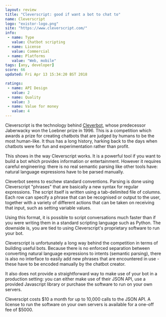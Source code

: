 ```yaml
---
layout: review
title: "Cleverscript: good if want a bot to chat to"
name: Cleverscript
logo: "existor-logo.png"
site: "https://www.cleverscript.com/"
info:
 - name: Type
   value: Chatbot scripting
 - name: License
   value: Commercial
 - name: Platforms
   value: "Web, mobile"
tags: [any, developer]
score: 66
updated: Fri Apr 13 15:34:20 BST 2018

ratings:
 - name: API Design
   value: 2
 - name: Quality
   value: 3
 - name: Value for money
   value: 4
---
```


Cleverscript is the technology behind
[Cleverbot](https://en.wikipedia.org/wiki/Cleverbot), whose
predecessor Jaberwacky won the Loebner prize in 1996. This is a
competition which awards a prize for creating chatbots that are judged
by humans to be the most human-like. It thus has a long history,
harking back to the days when chatbots were for fun and
experimentation rather than profit.

This shows in the way Cleverscript works. It is a powerful tool if you
want to build a bot which provides information or
entertainment. However it requires careful engineering: there is no
real semantic parsing like other tools have: natural language
expressions have to be parsed manually.

Cleverbot seems to eschew standard conventions. Parsing is done using
Cleverscript "phrases" that are basically a new syntax for regular
expressions. The script itself is written using a tab-delimited file
of columns. Each row can specify a phrase that can be recognised or
output to the user, together with a variety of different actions that
can be taken on receiving that input, such as setting variable values.

Using this format, it is possible to script conversations much faster
than if you were writing them in a standard scripting language such as
Python. The downside is, you are tied to using Cleverscript's
proprietary software to run your bot.

Cleverscript is unfortunately a long way behind the competition in
terms of building useful bots. Because there is no enforced separation
between converting natural language expressions to intents (semantic
parsing), there is also no interface to easily add new phrases that
are encountered in use - these have to be encoded manually by the
chatbot creator.

It also does not provide a straightforward way to make use of your bot
in a production setting: you can either make use of their JSON API,
use a provided Javascript library or purchase the software to run on
your own servers.

Cleverscipt costs $10 a month for up to 10,000 calls
to the JSON API. A license to run the software on your own servers
is available for a one-off fee of $5000.
